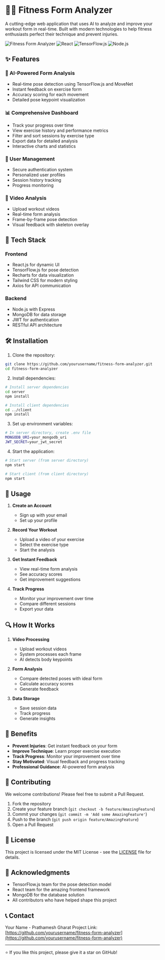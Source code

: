 # 🏋️‍♂️ Fitness Form Analyzer

A cutting-edge web application that uses AI to analyze and improve your workout form in real-time. Built with modern technologies to help fitness enthusiasts perfect their technique and prevent injuries.

![Fitness Form Analyzer](https://img.shields.io/badge/Status-Active-success)
![React](https://img.shields.io/badge/React-18.2.0-blue)
![TensorFlow.js](https://img.shields.io/badge/TensorFlow.js-4.10.0-orange)
![Node.js](https://img.shields.io/badge/Node.js-Latest-green)

## ✨ Features

### 🤖 AI-Powered Form Analysis
- Real-time pose detection using TensorFlow.js and MoveNet
- Instant feedback on exercise form
- Accuracy scoring for each movement
- Detailed pose keypoint visualization

### 📊 Comprehensive Dashboard
- Track your progress over time
- View exercise history and performance metrics
- Filter and sort sessions by exercise type
- Export data for detailed analysis
- Interactive charts and statistics

### 🔐 User Management
- Secure authentication system
- Personalized user profiles
- Session history tracking
- Progress monitoring

### 🎥 Video Analysis
- Upload workout videos
- Real-time form analysis
- Frame-by-frame pose detection
- Visual feedback with skeleton overlay

## 🚀 Tech Stack

### Frontend
- React.js for dynamic UI
- TensorFlow.js for pose detection
- Recharts for data visualization
- Tailwind CSS for modern styling
- Axios for API communication

### Backend
- Node.js with Express
- MongoDB for data storage
- JWT for authentication
- RESTful API architecture

## 🛠️ Installation

1. Clone the repository:
```bash
git clone https://github.com/yourusername/fitness-form-analyzer.git
cd fitness-form-analyzer
```

2. Install dependencies:
```bash
# Install server dependencies
cd server
npm install

# Install client dependencies
cd ../client
npm install
```

3. Set up environment variables:
```bash
# In server directory, create .env file
MONGODB_URI=your_mongodb_uri
JWT_SECRET=your_jwt_secret
```

4. Start the application:
```bash
# Start server (from server directory)
npm start

# Start client (from client directory)
npm start
```

## 📱 Usage

1. **Create an Account**
   - Sign up with your email
   - Set up your profile

2. **Record Your Workout**
   - Upload a video of your exercise
   - Select the exercise type
   - Start the analysis

3. **Get Instant Feedback**
   - View real-time form analysis
   - See accuracy scores
   - Get improvement suggestions

4. **Track Progress**
   - Monitor your improvement over time
   - Compare different sessions
   - Export your data

## 🔍 How It Works

1. **Video Processing**
   - Upload workout videos
   - System processes each frame
   - AI detects body keypoints

2. **Form Analysis**
   - Compare detected poses with ideal form
   - Calculate accuracy scores
   - Generate feedback

3. **Data Storage**
   - Save session data
   - Track progress
   - Generate insights

## 🎯 Benefits

- **Prevent Injuries**: Get instant feedback on your form
- **Improve Technique**: Learn proper exercise execution
- **Track Progress**: Monitor your improvement over time
- **Stay Motivated**: Visual feedback and progress tracking
- **Professional Guidance**: AI-powered form analysis

## 🤝 Contributing

We welcome contributions! Please feel free to submit a Pull Request.

1. Fork the repository
2. Create your feature branch (`git checkout -b feature/AmazingFeature`)
3. Commit your changes (`git commit -m 'Add some AmazingFeature'`)
4. Push to the branch (`git push origin feature/AmazingFeature`)
5. Open a Pull Request

## 📝 License

This project is licensed under the MIT License - see the [LICENSE](LICENSE) file for details.

## 🙏 Acknowledgments

- TensorFlow.js team for the pose detection model
- React team for the amazing frontend framework
- MongoDB for the database solution
- All contributors who have helped shape this project

## 📞 Contact

Your Name - Prathamesh Gharat
Project Link: [https://github.com/yourusername/fitness-form-analyzer](https://github.com/yourusername/fitness-form-analyzer)

---

⭐️ If you like this project, please give it a star on GitHub! 
